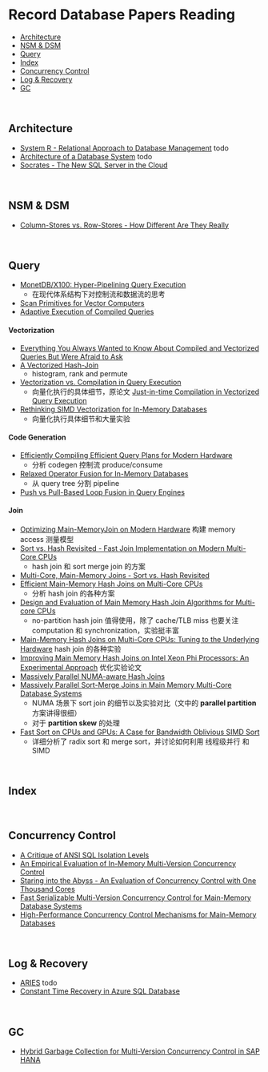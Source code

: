 # Record Database Papers Reading

- [Architecture](#arch)
- [NSM & DSM](#storage-model)
- [Query](#query)
- [Index](#index)
- [Concurrency Control](cc)
- [Log & Recovery](#recovery)
- [GC](#gc)


&nbsp;   
<a id="arch"></a>
## Architecture

- [System R - Relational Approach to Database Management](https://github.com/rsy56640/paper-reading/tree/master/%E6%95%B0%E6%8D%AE%E5%BA%93/content/System%20R%20-%20Relational%20Approach%20to%20Database%20Management) todo
- [Architecture of a Database System](https://github.com/rsy56640/paper-reading/tree/master/%E6%95%B0%E6%8D%AE%E5%BA%93/content/Architecture%20of%20a%20Database%20System) todo
- [Socrates - The New SQL Server in the Cloud](https://github.com/rsy56640/paper-reading/tree/master/%E6%95%B0%E6%8D%AE%E5%BA%93/content/Socrates%20-%20The%20New%20SQL%20Server%20in%20the%20Cloud)


&nbsp;   
<a id="storage-model"></a>
## NSM & DSM

- [Column-Stores vs. Row-Stores - How Different Are They Really](https://github.com/rsy56640/paper-reading/tree/master/%E6%95%B0%E6%8D%AE%E5%BA%93/content/Column-Stores%20vs.%20Row-Stores%20-%20How%20Different%20Are%20They%20Really)


&nbsp;   
<a id="query"></a>
## Query

- [MonetDB/X100: Hyper-Pipelining Query Execution](https://github.com/rsy56640/paper-reading/tree/master/%E6%95%B0%E6%8D%AE%E5%BA%93/content/MonetDB%20X100%20-%20Hyper-Pipelining%20Query%20Execution)
  - 在现代体系结构下对控制流和数据流的思考
- [Scan Primitives for Vector Computers](https://github.com/rsy56640/paper-reading/tree/master/%E6%95%B0%E6%8D%AE%E5%BA%93/content/Scan%20Primitives%20for%20Vector%20Computers)
- [Adaptive Execution of Compiled Queries](https://github.com/rsy56640/paper-reading/tree/master/%E6%95%B0%E6%8D%AE%E5%BA%93/content/Adaptive%20Execution%20of%20Compiled%20Queries)

#### Vectorization
- [Everything You Always Wanted to Know About Compiled and Vectorized Queries But Were Afraid to Ask](https://github.com/rsy56640/paper-reading/tree/master/%E6%95%B0%E6%8D%AE%E5%BA%93/content/Everything%20You%20Always%20Wanted%20to%20Know%20About%20Compiled%20and%20Vectorized%20Queries%20But%20Were%20Afraid%20to%20Ask)
- [A Vectorized Hash-Join](https://github.com/rsy56640/paper-reading/tree/master/%E6%95%B0%E6%8D%AE%E5%BA%93/content/A%20Vectorized%20Hash-Join)
  - histogram, rank and permute
- [Vectorization vs. Compilation in Query Execution](https://github.com/rsy56640/paper-reading/tree/master/%E6%95%B0%E6%8D%AE%E5%BA%93/content/Vectorization%20vs.%20Compilation%20in%20Query%20Execution)
  - 向量化执行的具体细节，原论文 [Just-in-time Compilation in Vectorized Query Execution]()
- [Rethinking SIMD Vectorization for In-Memory Databases](https://github.com/rsy56640/paper-reading/tree/master/%E6%95%B0%E6%8D%AE%E5%BA%93/content/Rethinking%20SIMD%20Vectorization%20for%20In-Memory%20Databases)
  - 向量化执行具体细节和大量实验

#### Code Generation
- [Efficiently Compiling Efficient Query Plans for Modern Hardware](https://github.com/rsy56640/paper-reading/tree/master/%E6%95%B0%E6%8D%AE%E5%BA%93/content/Efficiently%20Compiling%20Efficient%20Query%20Plans%20for%20Modern%20Hardware)
  - 分析 codegen 控制流 produce/consume
- [Relaxed Operator Fusion for In-Memory Databases](https://github.com/rsy56640/paper-reading/tree/master/%E6%95%B0%E6%8D%AE%E5%BA%93/content/Relaxed%20Operator%20Fusion%20for%20In-Memory%20Databases)
  - 从 query tree 分割 pipeline
- [Push vs Pull-Based Loop Fusion in Query Engines](https://github.com/rsy56640/paper-reading/tree/master/%E6%95%B0%E6%8D%AE%E5%BA%93/content/Push%20vs%20Pull-Based%20Loop%20Fusion%20in%20Query%20Engines)

#### Join
- [Optimizing Main-MemoryJoin on Modern Hardware](https://github.com/rsy56640/paper-reading/tree/master/%E6%95%B0%E6%8D%AE%E5%BA%93/content/Optimizing%20Main-MemoryJoin%20on%20Modern%20Hardware) 构建 memory access 测量模型
- [Sort vs. Hash Revisited - Fast Join Implementation on Modern Multi-Core CPUs](https://github.com/rsy56640/paper-reading/tree/master/%E6%95%B0%E6%8D%AE%E5%BA%93/content/Sort%20vs.%20Hash%20Revisited%20-%20Fast%20Join%20Implementation%20on%20Modern%20Multi-Core%20CPUs)
  - hash join 和 sort merge join 的方案
- [Multi-Core, Main-Memory Joins - Sort vs. Hash Revisited](https://github.com/rsy56640/paper-reading/tree/master/%E6%95%B0%E6%8D%AE%E5%BA%93/content/Multi-Core%2C%20Main-Memory%20Joins%20-%20Sort%20vs.%20Hash%20Revisited)
- [Efficient Main-Memory Hash Joins on Multi-Core CPUs](https://github.com/rsy56640/paper-reading/tree/master/%E6%95%B0%E6%8D%AE%E5%BA%93/content/Efficient%20Main-Memory%20Hash%20Joins%20on%20Multi-Core%20CPUs)
  - 分析 hash join 的各种方案
- [Design and Evaluation of Main Memory Hash Join Algorithms for Multi-core CPUs](https://github.com/rsy56640/paper-reading/tree/master/%E6%95%B0%E6%8D%AE%E5%BA%93/content/Design%20and%20Evaluation%20of%20Main%20Memory%20Hash%20Join%20Algorithms%20for%20Multi-core%20CPUs)
  - no-partition hash join 值得使用，除了 cache/TLB miss 也要关注 computation 和 synchronization，实验挺丰富
- [Main-Memory Hash Joins on Multi-Core CPUs: Tuning to the Underlying Hardware](https://github.com/rsy56640/paper-reading/tree/master/%E6%95%B0%E6%8D%AE%E5%BA%93/content/Main-Memory%20Hash%20Joins%20on%20Multi-Core%20CPUs%20-%20Tuning%20to%20the%20Underlying%20Hardware) hash join 的各种实验
- [Improving Main Memory Hash Joins on Intel Xeon Phi Processors: An Experimental Approach](https://github.com/rsy56640/paper-reading/tree/master/%E6%95%B0%E6%8D%AE%E5%BA%93/content/Improving%20Main%20Memory%20Hash%20Joins%20on%20Intel%20Xeon%20Phi%20Processors%20-%20An%20Experimental%20Approach) 优化实验论文
- [Massively Parallel NUMA-aware Hash Joins](https://github.com/rsy56640/paper-reading/tree/master/%E6%95%B0%E6%8D%AE%E5%BA%93/content/Massively%20Parallel%20NUMA-aware%20Hash%20Joins)
- [Massively Parallel Sort-Merge Joins in Main Memory Multi-Core Database Systems](https://github.com/rsy56640/paper-reading/tree/master/%E6%95%B0%E6%8D%AE%E5%BA%93/content/Massively%20Parallel%20Sort-Merge%20Joins%20in%20Main%20Memory%20Multi-Core%20Database%20Systems)
  - NUMA 场景下 sort join 的细节以及实验对比（文中的 **parallel partition** 方案讲得很细）
  - 对于 **partition skew** 的处理
- [Fast Sort on CPUs and GPUs: A Case for Bandwidth Oblivious SIMD Sort](https://github.com/rsy56640/paper-reading/tree/master/%E6%95%B0%E6%8D%AE%E5%BA%93/content/Fast%20Sort%20on%20CPUs%20and%20GPUs%20-%20A%20Case%20for%20Bandwidth%20Oblivious%20SIMD%20Sort)
  - 详细分析了 radix sort 和 merge sort，并讨论如何利用 线程级并行 和 SIMD


&nbsp;   
<a id="index"></a>
## Index




&nbsp;   
<a id="cc"></a>
## Concurrency Control

- [A Critique of ANSI SQL Isolation Levels](https://github.com/rsy56640/paper-reading/tree/master/%E6%95%B0%E6%8D%AE%E5%BA%93/content/A%20Critique%20of%20ANSI%20SQL%20Isolation%20Levels)
- [An Empirical Evaluation of In-Memory Multi-Version Concurrency Control](https://github.com/rsy56640/paper-reading/tree/master/%E6%95%B0%E6%8D%AE%E5%BA%93/content/An%20Empirical%20Evaluation%20of%20In-Memory%20Multi-Version%20Concurrency%20Control)
- [Staring into the Abyss - An Evaluation of Concurrency Control with One Thousand Cores](https://github.com/rsy56640/paper-reading/tree/master/%E6%95%B0%E6%8D%AE%E5%BA%93/content/Staring%20into%20the%20Abyss%20-%20An%20Evaluation%20of%20Concurrency%20Control%20with%20One%20Thousand%20Cores)
- [Fast Serializable Multi-Version Concurrency Control for Main-Memory Database Systems](https://github.com/rsy56640/paper-reading/tree/master/%E6%95%B0%E6%8D%AE%E5%BA%93/content/Fast%20Serializable%20Multi-Version%20Concurrency%20Control%20for%20Main-Memory%20Database%20Systems)
- [High-Performance Concurrency Control Mechanisms for Main-Memory Databases](https://github.com/rsy56640/paper-reading/tree/master/%E6%95%B0%E6%8D%AE%E5%BA%93/content/High-Performance%20Concurrency%20Control%20Mechanisms%20for%20Main-Memory%20Databases)


&nbsp;   
<a id="recovery"></a>
## Log & Recovery

- [ARIES](https://github.com/rsy56640/paper-reading/tree/master/%E6%95%B0%E6%8D%AE%E5%BA%93/content/ARIES) todo
- [Constant Time Recovery in Azure SQL Database](https://github.com/rsy56640/paper-reading/tree/master/%E6%95%B0%E6%8D%AE%E5%BA%93/content/Constant%20Time%20Recovery%20in%20Azure%20SQL%20Database)


&nbsp;   
<a id="gc"></a>
## GC

- [Hybrid Garbage Collection for Multi-Version Concurrency Control in SAP HANA](https://github.com/rsy56640/paper-reading/tree/master/%E6%95%B0%E6%8D%AE%E5%BA%93/content/Hybrid%20Garbage%20Collection%20for%20Multi-Version%20Concurrency%20Control%20in%20SAP%20HANA)


&nbsp;   
<a id=""></a>


